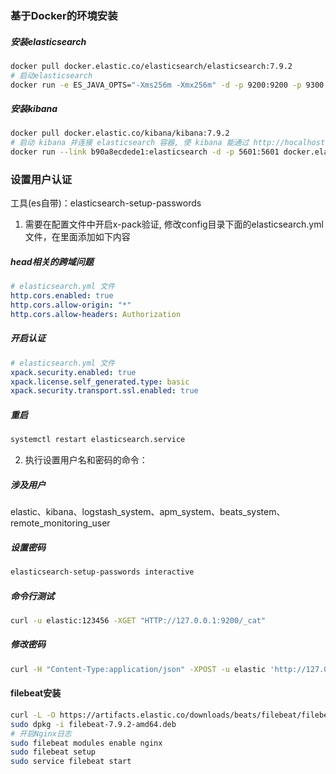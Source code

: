 

### 基于Docker的环境安装

##### 安装elasticsearch

```bash
docker pull docker.elastic.co/elasticsearch/elasticsearch:7.9.2
# 启动elasticsearch
docker run -e ES_JAVA_OPTS="-Xms256m -Xmx256m" -d -p 9200:9200 -p 9300:9300  -e "discovery.type=single-node" docker.elastic.co/elasticsearch/elasticsearch:7.9.2
```

##### 安装kibana

```bash
docker pull docker.elastic.co/kibana/kibana:7.9.2
# 启动 kibana 并连接 elasticsearch 容器, 使 kibana 能通过 http://hocalhost:9200 访问 elasticsearch
docker run --link b90a8ecdede1:elasticsearch -d -p 5601:5601 docker.elastic.co/kibana/kibana:7.9.2
```

### 设置用户认证

工具(es自带)：elasticsearch-setup-passwords

1. 需要在配置文件中开启x-pack验证, 修改config目录下面的elasticsearch.yml文件，在里面添加如下内容

##### head相关的跨域问题

```yml
# elasticsearch.yml 文件
http.cors.enabled: true
http.cors.allow-origin: "*"
http.cors.allow-headers: Authorization
```

##### 开启认证

```yml
# elasticsearch.yml 文件
xpack.security.enabled: true
xpack.license.self_generated.type: basic
xpack.security.transport.ssl.enabled: true
```

##### 重启
```bash
systemctl restart elasticsearch.service
```

2. 执行设置用户名和密码的命令：

##### 涉及用户

elastic、kibana、logstash_system、apm_system、beats_system、remote_monitoring_user

##### 设置密码

```bash
elasticsearch-setup-passwords interactive
```

##### 命令行测试

```bash
curl -u elastic:123456 -XGET "HTTP://127.0.0.1:9200/_cat"
```

##### 修改密码

```bash
curl -H "Content-Type:application/json" -XPOST -u elastic 'http://127.0.0.1:9200/_xpack/security/user/elastic/_password' -d '{ "password" : "123456" }'
```



#### filebeat安装

```bash
curl -L -O https://artifacts.elastic.co/downloads/beats/filebeat/filebeat-7.9.2-amd64.deb
sudo dpkg -i filebeat-7.9.2-amd64.deb
# 开启Nginx日志
sudo filebeat modules enable nginx
sudo filebeat setup
sudo service filebeat start
```



